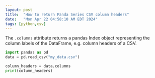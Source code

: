 ```yaml
---
layout: post
title:  "How to return Panda Series CSV column headers"
date:   "Mon Apr 22 04:58:10 AM EDT 2024"
tags: [python,csv]
---
```

The `.columns` attribute returns a pandas Index object representing the column labels of the DataFrame, e.g. column headers of a CSV.

```python
import pandas as pd
data = pd.read_csv("my_data.csv")

column_headers = data.columns
print(column_headers)
```
